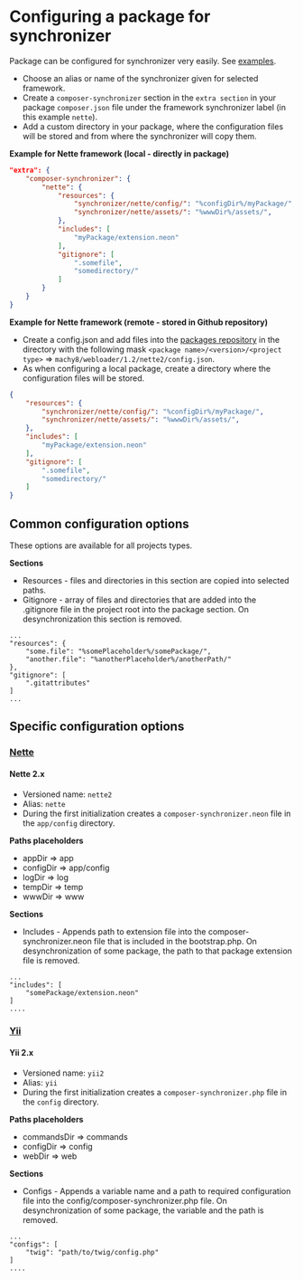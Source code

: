 # Configuring a package for synchronizer #
Package can be configured for synchronizer very easily. See [examples](https://github.com/composer-synchronizer/examples).

- Choose an alias or name of the synchronizer given for selected framework.
- Create a `composer-synchronizer` section in the `extra section` in your package `composer.json` file
under the framework synchronizer label (in this example `nette`).
- Add a custom directory in your package, where the configuration files will be stored and from where the synchronizer will copy them.

**Example for Nette framework (local - directly in package)**
````JSON
"extra": {
    "composer-synchronizer": {
        "nette": {
            "resources": {
                "synchronizer/nette/config/": "%configDir%/myPackage/",
                "synchronizer/nette/assets/": "%wwwDir%/assets/",
            },
            "includes": [
                "myPackage/extension.neon"
            ],
            "gitignore": [
                ".somefile",
                "somedirectory/"
            ]
        }
    }
}
````

**Example for Nette framework (remote - stored in Github repository)**
- Create a config.json and add files into the [packages repository](https://github.com/composer-synchronizer/packages) in the directory with the following mask `<package name>/<version>/<project type>` => `machy8/webloader/1.2/nette2/config.json`.
- As when configuring a local package, create a directory where the configuration files will be stored.

````JSON
{
    "resources": {
        "synchronizer/nette/config/": "%configDir%/myPackage/",
        "synchronizer/nette/assets/": "%wwwDir%/assets/",
    },
    "includes": [
        "myPackage/extension.neon"
    ],
    "gitignore": [
        ".somefile",
        "somedirectory/"
    ]
}
````

## Common configuration options ##
These options are available for all projects types.

**Sections**
- Resources - files and directories in this section are copied into selected paths.
- Gitignore - array of files and directories that are added into the .gitignore file in the project root into the package section.
On desynchronization this section is removed.
````
...
"resources": {
    "some.file": "%somePlaceholder%/somePackage/",
    "another.file": "%anotherPlaceholder%/anotherPath/"
},
"gitignore": [
    ".gitattributes"
]
...
````

## Specific configuration options ##

### [Nette](https://nette.org/en/)
#### Nette 2.x
- Versioned name: `nette2`
- Alias: `nette`
- During the first initialization creates a `composer-synchronizer.neon` file in the `app/config` directory.

**Paths placeholders**
- appDir => app
- configDir => app/config
- logDir => log
- tempDir => temp
- wwwDir => www

**Sections**
- Includes - Appends path to extension file into the composer-synchronizer.neon file that is included in the bootstrap.php.
On desynchronization of some package, the path to that package extension file is removed.

````
...
"includes": [
    "somePackage/extension.neon"
]
....
````

### [Yii](https://www.yiiframework.com/)
#### Yii 2.x
- Versioned name: `yii2`
- Alias: `yii`
- During the first initialization creates a `composer-synchronizer.php` file in the `config` directory.

**Paths placeholders**
- commandsDir => commands
- configDir => config
- webDir => web

**Sections**
- Configs - Appends a variable name and a path to required configuration file into the config/composer-synchronizer.php file.
On desynchronization of some package, the variable and the path is removed.

````
...
"configs": [
    "twig": "path/to/twig/config.php"
]
....
````
